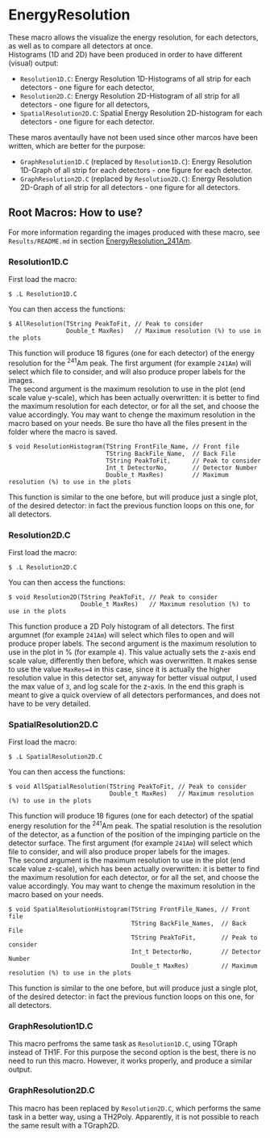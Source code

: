 # EnergyResolution
These macro allows the visualize the energy resolution, for each detectors, as well as to compare all detectors at once.  
Histograms (1D and 2D) have been produced in order to have different (visual) output:
- `Resolution1D.C`: Energy Resolution 1D-Histograms of all strip for each detectors - one figure for each detector, 
- `Resolution2D.C`: Energy Resolution 2D-Histogram of all strip for all detectors - one figure for all detectors, 
- `SpatialResolution2D.C`: Spatial Energy Resolution 2D-histogram for each detectors - one figure for each detector.  

These maros aventaully have not been used since other marcos have been written, which are better for the purpose:
- `GraphResolution1D.C` (replaced by `Resolution1D.C`): Energy Resolution 1D-Graph of all strip for each detectors - one figure for each detector.
- `GraphResolution2D.C` (replaced by `Resolution2D.C`): Energy Resolution 2D-Graph of all strip for all detectors  - one figure for all detectors.

## Root Macros: How to use?
For more information regarding the images produced with these macro, see `Results/README.md` in section [EnergyResolution_241Am](https://github.com/fracassetti-stf/DSSSDTest/tree/main/Results#energyresolution_241).

### Resolution1D.C
First load the macro:
```
$ .L Resolution1D.C
```
You can then access the functions: 
```
$ AllResolution(TString PeakToFit, // Peak to consider
                Double_t MaxRes)   // Maximum resolution (%) to use in the plots
```
This function will produce 18 figures (one for each detector) of the energy resolution for the <sup>241</sup>Am peak.
The first argument (for example `241Am`) will select which file to consider, and will also produce proper labels for the images.  
The second argument is the maximum resolution to use in the plot (end scale value y-scale), which has been actually overwritten: it is better to find the maximum resolution for each detector, or for all the set, and choose the value accordingly. You may want to chenge the maximum resolution in the macro based on your needs.
Be sure tho have all the files present in the folder where the macro is saved.  

```
$ void ResolutionHistogram(TString FrontFile_Name, // Front file
                           TString BackFile_Name,  // Back File
                           TString PeakToFit,      // Peak to consider
                           Int_t DetectorNo,       // Detector Number
                           Double_t MaxRes)        // Maximum resolution (%) to use in the plots
```
This function is similar to the one before, but will produce just a single plot, of the desired detector: in fact the previous function loops on this one, for all detectors.

### Resolution2D.C
First load the macro:
```
$ .L Resolution2D.C
```
You can then access the functions: 
```
$ void Resolution2D(TString PeakToFit, // Peak to consider
                    Double_t MaxRes)   // Maximum resolution (%) to use in the plots
```
This function produce a 2D Poly histogram of all detectors.
The first argumnet (for example `241Am`) will select which files to open and will produce proper labels.
The second argument is the maximum resolution to use in the plot in % (for example `4`). This value actually sets the z-axis end scale value, differently then before, which was overwritten. It makes sense to use the value `MaxRes=4` in this case, since it is actually the higher resolution value in this detector set, anyway for better visual output, I used the max value of `3`, and log scale for the z-axis. In the end this graph is meant to give a quick overview of all detectors performances, and does not have to be very detailed.  

### SpatialResolution2D.C
First load the macro:
```
$ .L SpatialResolution2D.C
```
You can then access the functions: 
```
$ void AllSpatialResolution(TString PeakToFit, // Peak to consider
                            Double_t MaxRes)   // Maximum resolution (%) to use in the plots
```
This function will produce 18 figures (one for each detector) of the spatial energy resolution for the <sup>241</sup>Am peak. The spatial resolution is the resolution of the detector, as a function of the position of the impinging particle on the detector surface.
The first argument (for example `241Am`) will select which file to consider, and will also produce proper labels for the images.  
The second argument is the maximum resolution to use in the plot (end scale value z-scale), which has been actually overwritten: it is better to find the maximum resolution for each detector, or for all the set, and choose the value accordingly. You may want to chenge the maximum resolution in the macro based on your needs.
  
```
$ void SpatialResolutionHistogram(TString FrontFile_Names, // Front file
                                  TString BackFile_Names,  // Back File
                                  TString PeakToFit,       // Peak to consider
                                  Int_t DetectorNo,        // Detector Number
                                  Double_t MaxRes)         // Maximum resolution (%) to use in the plots
```
This function is similar to the one before, but will produce just a single plot, of the desired detector: in fact the previous function loops on this one, for all detectors.

### GraphResolution1D.C
This macro perfroms the same task as `Resolution1D.C`, using TGraph instead of TH1F. For this purpose the second option is the best, there is no need to run this macro. However, it works properly, and produce a similar output.  

### GraphResolution2D.C
This macro has been replaced by `Resolution2D.C`, which performs the same task in a better way, using a TH2Poly. Apparently, it is not possible to reach the same result with a TGraph2D.
